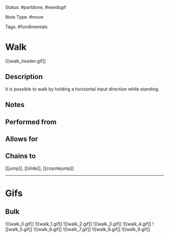 Status: #partdone, #needsgif

Note Type: #move

Tags: #fundimentals

# Walk
![[walk_header.gif]]
## Description
It is possible to walk by holding a horizontal input direction while standing.

## Notes


## Performed from


## Allows for


## Chains to
[[jump]], [[slide]], [[coyotejump]]

___
# Gifs
## Bulk
![[walk_0.gif]]
![[walk_1.gif]]
![[walk_2.gif]]
![[walk_3.gif]]
![[walk_4.gif]]
![[walk_5.gif]]
![[walk_6.gif]]
![[walk_7.gif]]
![[walk_8.gif]]
![[walk_9.gif]]